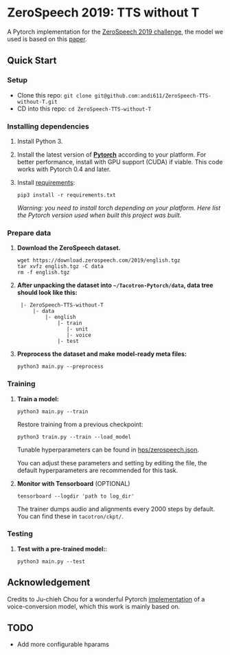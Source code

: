 # ZeroSpeech 2019: TTS without T
A Pytorch implementation for the [ZeroSpeech 2019 challenge](https://zerospeech.com/2019/), the model we used is based on this [paper](https://arxiv.org/pdf/1804.02812.pdf).

## Quick Start

### Setup
* Clone this repo: `git clone git@github.com:andi611/ZeroSpeech-TTS-without-T.git`
* CD into this repo: `cd ZeroSpeech-TTS-without-T`

### Installing dependencies

1. Install Python 3.

2. Install the latest version of **[Pytorch](https://pytorch.org/get-started/locally/)** according to your platform. For better
	performance, install with GPU support (CUDA) if viable. This code works with Pytorch 0.4 and later.

3. Install [requirements](requirements.txt):
	```
	pip3 install -r requirements.txt
	```
	*Warning: you need to install torch depending on your platform. Here list the Pytorch version used when built this project was built.*

### Prepare data

1. **Download the ZeroSpeech dataset.**
	```
	wget https://download.zerospeech.com/2019/english.tgz
	tar xvfz english.tgz -C data
	rm -f english.tgz
	```

2. **After unpacking the dataset into `~/Tacotron-Pytorch/data`, data tree should look like this:**
	```
	 |- ZeroSpeech-TTS-without-T
		 |- data
			 |- english
				 |- train
				 	|- unit
				 	|- voice
				 |- test
	```

3. **Preprocess the dataset and make model-ready meta files:**
	```
	python3 main.py --preprocess
	```

### Training

1. **Train a model:**
	```
	python3 main.py --train
	```

	Restore training from a previous checkpoint:
	```
	python3 train.py --train --load_model
	```

	Tunable hyperparameters can be found in [hps/zerospeech.json](hps/zerospeech.json). 
	
	You can adjust these parameters and setting by editing the file, the default hyperparameters are recommended for this task.

2. **Monitor with Tensorboard** (OPTIONAL)
	```
	tensorboard --logdir 'path to log_dir'
	```

	The trainer dumps audio and alignments every 2000 steps by default. You can find these in `tacotron/ckpt/`.


### Testing
1. **Test with a pre-trained model:**:
	```
	python3 main.py --test
	```


## Acknowledgement
Credits to Ju-chieh Chou for a wonderful Pytorch [implementation](https://github.com/jjery2243542/voice_conversion) of a voice-conversion model, which this work is mainly based on. 

## TODO
* Add more configurable hparams
